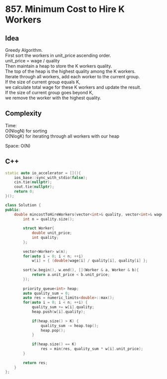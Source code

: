 # 857. Minimum Cost to Hire K Workers

## Idea
Greedy Algorithm.  
First sort the workers in unit_price ascending order.  
unit_price = wage / quality  
Then maintain a heap to store the K workers quality.  
The top of the heap is the highest quality among the K workers.  
Iterate through all workers, add each worker to the current group.  
If the size of current group equals K,  
we calculate total wage for these K workers and update the result.  
If the size of current group goes beyond K,  
we remove the worker with the highest quality.  

## Complexity
Time:  
O(NlogN) for sorting  
O(NlogK) for iterating through all workers with our heap  

Space: O(N)  

## C++
```C++
static auto io_accelerator = [](){
    ios_base::sync_with_stdio(false);
    cin.tie(nullptr);
    cout.tie(nullptr);
    return 0;
}();

class Solution {
public:
    double mincostToHireWorkers(vector<int>& quality, vector<int>& wage, int K) {
        int n = quality.size();
        
        struct Worker{
            double unit_price;
            int quality;
        };
        
        vector<Worker> w(n);
        for(auto i = 0; i < n; ++i)
            w[i] = { (double)wage[i] / quality[i], quality[i] };
        
        sort(w.begin(), w.end(), [](Worker & a, Worker & b){
            return a.unit_price < b.unit_price;
        });
        
        priority_queue<int> heap;
        auto quality_sum = 0;
        auto res = numeric_limits<double>::max();
        for(auto i = 0; i < n; ++i) {
            quality_sum += w[i].quality;
            heap.push(w[i].quality);
            
            if(heap.size() > K) {
                quality_sum -= heap.top();
                heap.pop();
            }
            
            if(heap.size() == K)
                res = min(res, quality_sum * w[i].unit_price);
        }
        
        return res;
    }
};
```